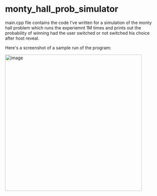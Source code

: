 # monty_hall_prob_simulator

main.cpp file contains the code I've written for a simulation of the monty hall problem which runs the experiemnt 1M times and prints out the probability of winning had the user switched or not switched his choice after host reveal.


Here's a screenshot of a sample run of the program: 

 <img width="445" alt="image" src="https://user-images.githubusercontent.com/20624791/231510983-8a82777d-1d9d-4dd4-be61-f0dda0a3f103.png">
